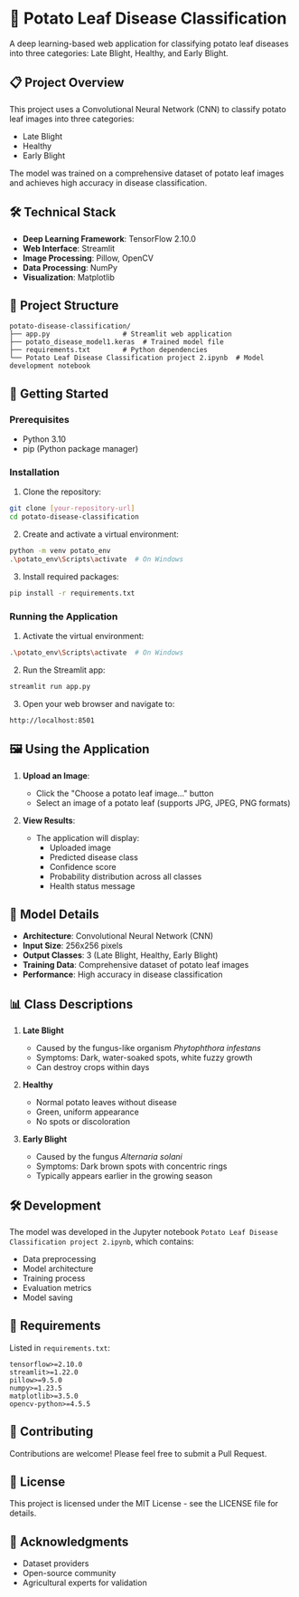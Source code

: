 # 🥔 Potato Leaf Disease Classification

A deep learning-based web application for classifying potato leaf diseases into three categories: Late Blight, Healthy, and Early Blight.

## 📋 Project Overview

This project uses a Convolutional Neural Network (CNN) to classify potato leaf images into three categories:
- Late Blight
- Healthy
- Early Blight

The model was trained on a comprehensive dataset of potato leaf images and achieves high accuracy in disease classification.

## 🛠️ Technical Stack

- **Deep Learning Framework**: TensorFlow 2.10.0
- **Web Interface**: Streamlit
- **Image Processing**: Pillow, OpenCV
- **Data Processing**: NumPy
- **Visualization**: Matplotlib

## 📁 Project Structure

```
potato-disease-classification/
├── app.py                  # Streamlit web application
├── potato_disease_model1.keras  # Trained model file
├── requirements.txt        # Python dependencies
└── Potato Leaf Disease Classification project 2.ipynb  # Model development notebook
```

## 🚀 Getting Started

### Prerequisites

- Python 3.10
- pip (Python package manager)

### Installation

1. Clone the repository:
```bash
git clone [your-repository-url]
cd potato-disease-classification
```

2. Create and activate a virtual environment:
```bash
python -m venv potato_env
.\potato_env\Scripts\activate  # On Windows
```

3. Install required packages:
```bash
pip install -r requirements.txt
```

### Running the Application

1. Activate the virtual environment:
```bash
.\potato_env\Scripts\activate  # On Windows
```

2. Run the Streamlit app:
```bash
streamlit run app.py
```

3. Open your web browser and navigate to:
```
http://localhost:8501
```

## 🖼️ Using the Application

1. **Upload an Image**:
   - Click the "Choose a potato leaf image..." button
   - Select an image of a potato leaf (supports JPG, JPEG, PNG formats)

2. **View Results**:
   - The application will display:
     - Uploaded image
     - Predicted disease class
     - Confidence score
     - Probability distribution across all classes
     - Health status message

## 🧠 Model Details

- **Architecture**: Convolutional Neural Network (CNN)
- **Input Size**: 256x256 pixels
- **Output Classes**: 3 (Late Blight, Healthy, Early Blight)
- **Training Data**: Comprehensive dataset of potato leaf images
- **Performance**: High accuracy in disease classification

## 📊 Class Descriptions

1. **Late Blight**
   - Caused by the fungus-like organism *Phytophthora infestans*
   - Symptoms: Dark, water-soaked spots, white fuzzy growth
   - Can destroy crops within days

2. **Healthy**
   - Normal potato leaves without disease
   - Green, uniform appearance
   - No spots or discoloration

3. **Early Blight**
   - Caused by the fungus *Alternaria solani*
   - Symptoms: Dark brown spots with concentric rings
   - Typically appears earlier in the growing season

## 🛠️ Development

The model was developed in the Jupyter notebook `Potato Leaf Disease Classification project 2.ipynb`, which contains:
- Data preprocessing
- Model architecture
- Training process
- Evaluation metrics
- Model saving

## 📝 Requirements

Listed in `requirements.txt`:
```
tensorflow>=2.10.0
streamlit>=1.22.0
pillow>=9.5.0
numpy>=1.23.5
matplotlib>=3.5.0
opencv-python>=4.5.5
```

## 🤝 Contributing

Contributions are welcome! Please feel free to submit a Pull Request.

## 📄 License

This project is licensed under the MIT License - see the LICENSE file for details.

## 🙏 Acknowledgments

- Dataset providers
- Open-source community
- Agricultural experts for validation 